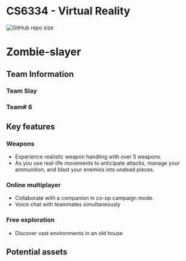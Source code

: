 # CS6334 - Virtual Reality
![GitHub repo size](https://img.shields.io/github/repo-size/SpringBreakGji4/Zombie-slayer)

# Zombie-slayer
## Team Information
### Team Slay
### Team# 6

## Key features
### Weapons
- Experience realistic weapon handling with over 5 weapons.
- As you use real-life movements to anticipate attacks, manage your ammunition, and blast your enemies into undead pieces.
### Online multiplayer 
- Collaborate with a companion in co-op campaign mode.
- Voice chat with teammates simultaneously
### Free exploration
- Discover vast environments in an old house

## Potential assets

